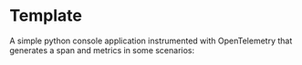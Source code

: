 # Template

A simple python console application instrumented with OpenTelemetry that generates a span and metrics in some scenarios:
